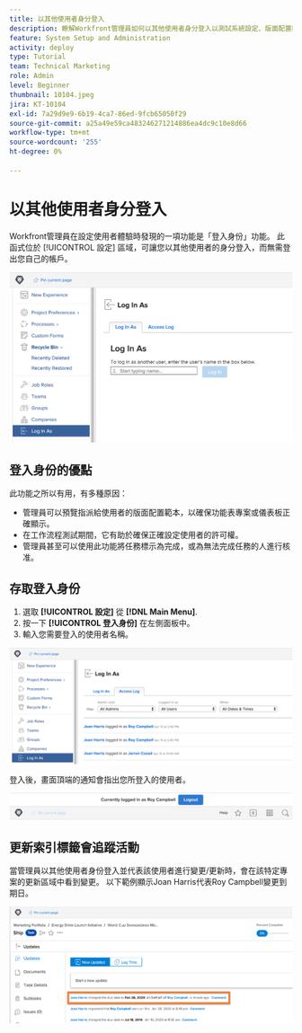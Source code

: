```yaml
---
title: 以其他使用者身分登入
description: 瞭解Workfront管理員如何以其他使用者身分登入以測試系統設定、版面配置範本、報告等。
feature: System Setup and Administration
activity: deploy
type: Tutorial
team: Technical Marketing
role: Admin
level: Beginner
thumbnail: 10104.jpeg
jira: KT-10104
exl-id: 7a29d9e9-6b19-4ca7-86ed-9fcb65050f29
source-git-commit: a25a49e59ca483246271214886ea4dc9c10e8d66
workflow-type: tm+mt
source-wordcount: '255'
ht-degree: 0%

---
```


# 以其他使用者身分登入

Workfront管理員在設定使用者體驗時發現的一項功能是「登入身份」功能。 此函式位於 [!UICONTROL 設定] 區域，可讓您以其他使用者的身分登入，而無需登出您自己的帳戶。

![[!UICONTROL 登入身份] 第頁於 [!UICONTROL 設定] 區域](assets/admin-fund-log-in-as-1.png)

## 登入身份的優點

此功能之所以有用，有多種原因：

* 管理員可以預覽指派給使用者的版面配置範本，以確保功能表專案或儀表板正確顯示。
* 在工作流程測試期間，它有助於確保正確設定使用者的許可權。
* 管理員甚至可以使用此功能將任務標示為完成，或為無法完成任務的人進行核准。

## 存取登入身份

1. 選取 **[!UICONTROL 設定]** 從 **[!DNL Main Menu]**.
1. 按一下 **[!UICONTROL 登入身份]** 在左側面板中。
1. 輸入您需要登入的使用者名稱。

![[!UICONTROL 存取記錄] 定位於 [!UICONTROL 登入身份] 頁面](assets/admin-fund-log-in-as-3.png)

登入後，畫面頂端的通知會指出您所登入的使用者。

![[!UICONTROL 目前登入身份] 訊息在頂端 [!DNL Workfront] 視窗](assets/admin-fund-log-in-as-2.png)

## 更新索引標籤會追蹤活動

當管理員以其他使用者身份登入並代表該使用者進行變更/更新時，會在該特定專案的更新區域中看到變更。 以下範例顯示Joan Harris代表Roy Campbell變更到期日。

![更新區段](assets/admin-fund-log-in-as-4.png)
